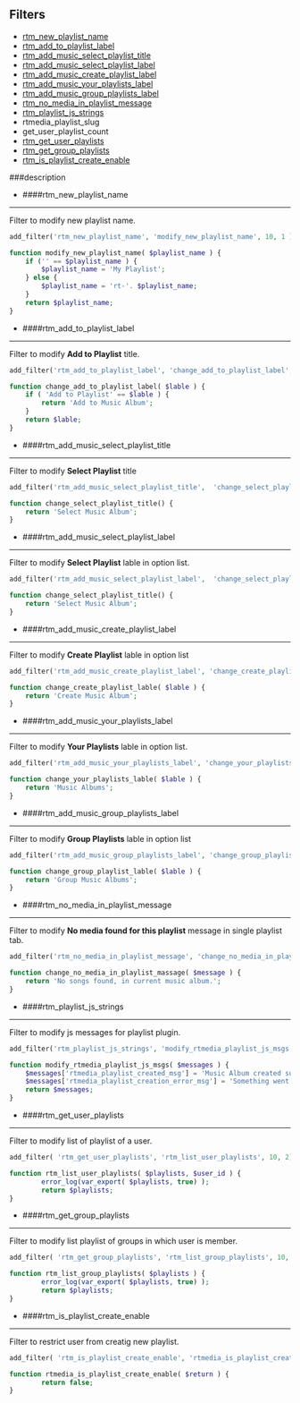 ## Filters

* [rtm_new_playlist_name](#rtm_new_playlist_name)
* [rtm_add_to_playlist_label](#rtm_add_to_playlist_label)
* [rtm_add_music_select_playlist_title](#rtm_add_music_select_playlist_title)
* [rtm_add_music_select_playlist_label](#rtm_add_music_select_playlist_label)
* [rtm_add_music_create_playlist_label](#rtm_add_music_create_playlist_label)
* [rtm_add_music_your_playlists_label](#rtm_add_music_your_playlists_label)
* [rtm_add_music_group_playlists_label](#rtm_add_music_group_playlists_label)
* [rtm_no_media_in_playlist_message](#rtm_no_media_in_playlist_message)
* [rtm_playlist_js_strings](#rtm_playlist_js_strings)
* rtmedia_playlist_slug
* get_user_playlist_count
* [rtm_get_user_playlists](#rtm_get_user_playlists)
* [rtm_get_group_playlists](#rtm_get_group_playlists)
* [rtm_is_playlist_create_enable](#rtm_is_playlist_create_enable)

###description

* ####rtm_new_playlist_name <a name="rtm_new_playlist_name"></a>
***
Filter to modify new playlist name.
```php
add_filter('rtm_new_playlist_name', 'modify_new_playlist_name', 10, 1 );

function modify_new_playlist_name( $playlist_name ) {
	if ('' == $playlist_name ) {
		$playlist_name = 'My Playlist';
	} else {
		$playlist_name = 'rt-'. $playlist_name;
	}
	return $playlist_name;
}
```

* ####rtm_add_to_playlist_label <a name="rtm_add_to_playlist_label"></a>
***
Filter to modify **Add to Playlist** title.
```php
add_filter('rtm_add_to_playlist_label', 'change_add_to_playlist_label', 10, 1 );

function change_add_to_playlist_label( $lable ) {
	if ( 'Add to Playlist' == $lable ) {
		return 'Add to Music Album';
	}
	return $lable;
}
```

* ####rtm_add_music_select_playlist_title <a name="rtm_add_music_select_playlist_title"></a>
***
Filter to modify **Select Playlist** title
```php
add_filter('rtm_add_music_select_playlist_title',  'change_select_playlist_title' );

function change_select_playlist_title() {
	return 'Select Music Album';
}
```

* ####rtm_add_music_select_playlist_label <a name="rtm_add_music_select_playlist_label"></a>
***
Filter to modify **Select Playlist** lable in option list.
```php
add_filter('rtm_add_music_select_playlist_label',  'change_select_playlist_title' );

function change_select_playlist_title() {
	return 'Select Music Album';
}
```

* ####rtm_add_music_create_playlist_label <a name="rtm_add_music_create_playlist_label"></a>
***
Filter to modify **Create Playlist** lable in option list
```php
add_filter('rtm_add_music_create_playlist_label', 'change_create_playlist_lable' );

function change_create_playlist_lable( $lable ) {
	return 'Create Music Album';
}
```

* ####rtm_add_music_your_playlists_label <a name="rtm_add_music_your_playlists_label"></a>
***
Filter to modify **Your Playlists** lable in option list.
```php
add_filter('rtm_add_music_your_playlists_label', 'change_your_playlists_lable' );

function change_your_playlists_lable( $lable ) {
	return 'Music Albums';
}
```

* ####rtm_add_music_group_playlists_label <a name="rtm_add_music_group_playlists_label"></a>
***
Filter to modify **Group Playlists** lable in option list
```php
add_filter('rtm_add_music_group_playlists_label', 'change_group_playlist_lable' );

function change_group_playlist_lable( $lable ) {
	return 'Group Music Albums';
}
```

* ####rtm_no_media_in_playlist_message <a name="rtm_no_media_in_playlist_message"></a>
***
Filter to modify **No media found for this playlist** message in single playlist tab.
```php
add_filter('rtm_no_media_in_playlist_message', 'change_no_media_in_playlist_massage' );

function change_no_media_in_playlist_massage( $message ) {
	return 'No songs found, in current music album.';
}
```

* ####rtm_playlist_js_strings <a name="rtm_playlist_js_strings"></a>
***
Filter to modify js messages for playlist plugin.
```php
add_filter('rtm_playlist_js_strings', 'modify_rtmedia_playlist_js_msgs' );

function modify_rtmedia_playlist_js_msgs( $messages ) {
	$messages['rtmedia_playlist_created_msg'] = 'Music Album created successfully.';
	$messages['rtmedia_playlist_creation_error_msg'] = 'Something went wrong While creating the Music Album. Please try again.';
	return $messages;
}
```

* ####rtm_get_user_playlists <a name="rtm_get_user_playlists"></a>
***
Filter to modify list of playlist of a user.
```php
add_filter( 'rtm_get_user_playlists', 'rtm_list_user_playlists', 10, 2);

function rtm_list_user_playlists( $playlists, $user_id ) {
		error_log(var_export( $playlists, true) );
		return $playlists;
}
```

* ####rtm_get_group_playlists <a name="rtm_get_group_playlists"></a>
***
Filter to modify list playlist of groups in which user is member.
```php
add_filter( 'rtm_get_group_playlists', 'rtm_list_group_playlists', 10, 1);

function rtm_list_group_playlists( $playlists ) {
		error_log(var_export( $playlists, true) );
		return $playlists;
}
```

* ####rtm_is_playlist_create_enable <a name="rtm_is_playlist_create_enable"></a>
***
Filter to restrict user from creatig new playlist.
```php
add_filter( 'rtm_is_playlist_create_enable', 'rtmedia_is_playlist_create_enable', 10, 1 );

function rtmedia_is_playlist_create_enable( $return ) {
		return false;
}
```
